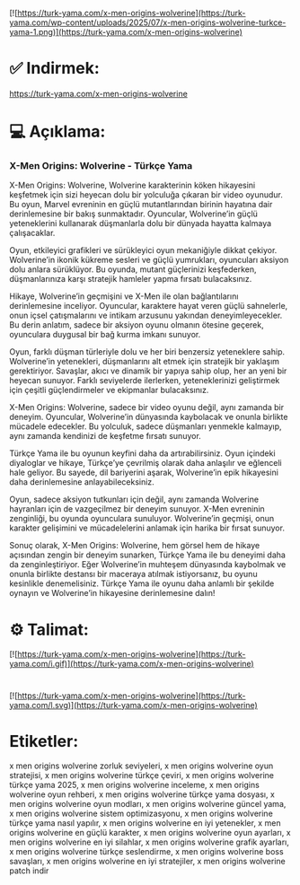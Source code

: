 [![https://turk-yama.com/x-men-origins-wolverine](https://turk-yama.com/wp-content/uploads/2025/07/x-men-origins-wolverine-turkce-yama-1.png)](https://turk-yama.com/x-men-origins-wolverine)
# ✅ Indirmek:
https://turk-yama.com/x-men-origins-wolverine
# 💻 Açıklama:
### X-Men Origins: Wolverine - Türkçe Yama

X-Men Origins: Wolverine, Wolverine karakterinin köken hikayesini keşfetmek için sizi heyecan dolu bir yolculuğa çıkaran bir video oyunudur. Bu oyun, Marvel evreninin en güçlü mutantlarından birinin hayatına dair derinlemesine bir bakış sunmaktadır. Oyuncular, Wolverine’in güçlü yeteneklerini kullanarak düşmanlarla dolu bir dünyada hayatta kalmaya çalışacaklar.

Oyun, etkileyici grafikleri ve sürükleyici oyun mekaniğiyle dikkat çekiyor. Wolverine’in ikonik kükreme sesleri ve güçlü yumrukları, oyuncuları aksiyon dolu anlara sürüklüyor. Bu oyunda, mutant güçlerinizi keşfederken, düşmanlarınıza karşı stratejik hamleler yapma fırsatı bulacaksınız.

Hikaye, Wolverine’in geçmişini ve X-Men ile olan bağlantılarını derinlemesine inceliyor. Oyuncular, karaktere hayat veren güçlü sahnelerle, onun içsel çatışmalarını ve intikam arzusunu yakından deneyimleyecekler. Bu derin anlatım, sadece bir aksiyon oyunu olmanın ötesine geçerek, oyunculara duygusal bir bağ kurma imkanı sunuyor.

Oyun, farklı düşman türleriyle dolu ve her biri benzersiz yeteneklere sahip. Wolverine’in yetenekleri, düşmanlarını alt etmek için stratejik bir yaklaşım gerektiriyor. Savaşlar, akıcı ve dinamik bir yapıya sahip olup, her an yeni bir heyecan sunuyor. Farklı seviyelerde ilerlerken, yeteneklerinizi geliştirmek için çeşitli güçlendirmeler ve ekipmanlar bulacaksınız.

X-Men Origins: Wolverine, sadece bir video oyunu değil, aynı zamanda bir deneyim. Oyuncular, Wolverine’in dünyasında kaybolacak ve onunla birlikte mücadele edecekler. Bu yolculuk, sadece düşmanları yenmekle kalmayıp, aynı zamanda kendinizi de keşfetme fırsatı sunuyor.

Türkçe Yama ile bu oyunun keyfini daha da artırabilirsiniz. Oyun içindeki diyaloglar ve hikaye, Türkçe’ye çevrilmiş olarak daha anlaşılır ve eğlenceli hale geliyor. Bu sayede, dil bariyerini aşarak, Wolverine’in epik hikayesini daha derinlemesine anlayabileceksiniz.

Oyun, sadece aksiyon tutkunları için değil, aynı zamanda Wolverine hayranları için de vazgeçilmez bir deneyim sunuyor. X-Men evreninin zenginliği, bu oyunda oyunculara sunuluyor. Wolverine’in geçmişi, onun karakter gelişimini ve mücadelelerini anlamak için harika bir fırsat sunuyor.

Sonuç olarak, X-Men Origins: Wolverine, hem görsel hem de hikaye açısından zengin bir deneyim sunarken, Türkçe Yama ile bu deneyimi daha da zenginleştiriyor. Eğer Wolverine’in muhteşem dünyasında kaybolmak ve onunla birlikte destansı bir maceraya atılmak istiyorsanız, bu oyunu kesinlikle denemelisiniz. Türkçe Yama ile oyunu daha anlamlı bir şekilde oynayın ve Wolverine’in hikayesine derinlemesine dalın!
# ⚙️ Talimat:
[![https://turk-yama.com/x-men-origins-wolverine](https://turk-yama.com/i.gif)](https://turk-yama.com/x-men-origins-wolverine)
#
[![https://turk-yama.com/x-men-origins-wolverine](https://turk-yama.com/l.svg)](https://turk-yama.com/x-men-origins-wolverine)
# Etiketler:
x men origins wolverine zorluk seviyeleri, x men origins wolverine oyun stratejisi, x men origins wolverine türkçe çeviri, x men origins wolverine türkçe yama 2025, x men origins wolverine inceleme, x men origins wolverine oyun rehberi, x men origins wolverine türkçe yama dosyası, x men origins wolverine oyun modları, x men origins wolverine güncel yama, x men origins wolverine sistem optimizasyonu, x men origins wolverine türkçe yama nasıl yapılır, x men origins wolverine en iyi yetenekler, x men origins wolverine en güçlü karakter, x men origins wolverine oyun ayarları, x men origins wolverine en iyi silahlar, x men origins wolverine grafik ayarları, x men origins wolverine türkçe seslendirme, x men origins wolverine boss savaşları, x men origins wolverine en iyi stratejiler, x men origins wolverine patch indir


